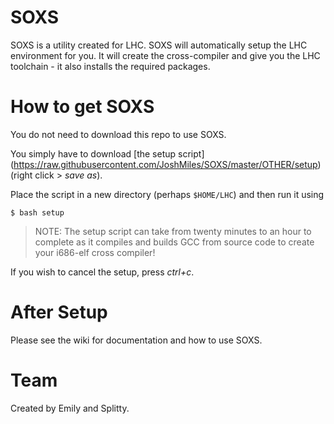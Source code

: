 SOXS
====
SOXS is a utility created for LHC. SOXS will automatically setup the LHC environment for you. It will create the cross-compiler and give you the LHC toolchain - it also installs the required packages.

How to get SOXS
====
You do not need to download this repo to use SOXS. 

You simply have to download [the setup script] (https://raw.githubusercontent.com/JoshMiles/SOXS/master/OTHER/setup) (right click > _save as_).

Place the script in a new directory (perhaps `$HOME/LHC`) and then run it using
```
$ bash setup
```

> NOTE: The setup script can take from twenty minutes to an hour to complete as it compiles and builds GCC from source code to create your i686-elf cross compiler!

If you wish to cancel the setup, press _ctrl+c_.

After Setup
====
Please see the wiki for documentation and how to use SOXS.

Team
====
Created by Emily and Splitty.
